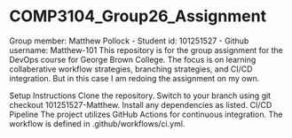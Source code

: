 # COMP3104_Group26_Assignment
Group member: Matthew Pollock - Student id: 101251527 - Github username: Matthew-101
This repository is for the group assignment for the DevOps course for George Brown College.
The focus is on learning collaberative workflow strategies, branching strategies, and CI/CD integration. But in this case I am redoing the assignment on my own.

Setup Instructions
Clone the repository.
Switch to your branch using git checkout 101251527-Matthew.
Install any dependencies as listed.
CI/CD Pipeline
The project utilizes GitHub Actions for continuous integration. The workflow is defined in .github/workflows/ci.yml.
